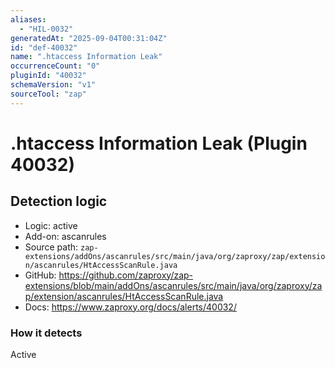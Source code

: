 ```yaml
---
aliases:
  - "HIL-0032"
generatedAt: "2025-09-04T00:31:04Z"
id: "def-40032"
name: ".htaccess Information Leak"
occurrenceCount: "0"
pluginId: "40032"
schemaVersion: "v1"
sourceTool: "zap"
---
```


# .htaccess Information Leak (Plugin 40032)

## Detection logic

- Logic: active
- Add-on: ascanrules
- Source path: `zap-extensions/addOns/ascanrules/src/main/java/org/zaproxy/zap/extension/ascanrules/HtAccessScanRule.java`
- GitHub: https://github.com/zaproxy/zap-extensions/blob/main/addOns/ascanrules/src/main/java/org/zaproxy/zap/extension/ascanrules/HtAccessScanRule.java
- Docs: https://www.zaproxy.org/docs/alerts/40032/

### How it detects

Active

